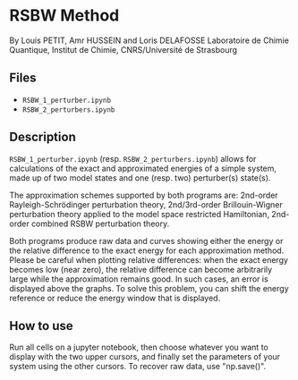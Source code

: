 # RSBW Method

By Louis PETIT, Amr HUSSEIN and Loris DELAFOSSE
Laboratoire de Chimie Quantique, Institut de Chimie, CNRS/Université de Strasbourg

## Files

* `RSBW_1_perturber.ipynb`
* `RSBW_2_perturbers.ipynb`

## Description

`RSBW_1_perturber.ipynb` (resp. `RSBW_2_perturbers.ipynb`) allows for calculations of the exact and approximated energies of a simple system, made up of two model states and one (resp. two) perturber(s) state(s).

The approximation schemes supported by both programs are: 2nd-order Rayleigh-Schrödinger perturbation theory, 2nd/3rd-order Brillouin-Wigner perturbation theory applied to the model space restricted Hamiltonian, 2nd-order combined RSBW perturbation theory.

Both programs produce raw data and curves showing either the energy or the relative difference to the exact energy for each approximation method. Please be careful when plotting relative differences: when the exact energy becomes low (near zero), the relative difference can become arbitrarily large while the approximation remains good. In such cases, an error is displayed above the graphs. To solve this problem, you can shift the energy reference or reduce the energy window that is displayed.


## How to use

Run all cells on a jupyter notebook, then choose whatever you want to display with the two upper cursors, and finally set the parameters of your system using the other cursors.
To recover raw data, use "np.save()".
